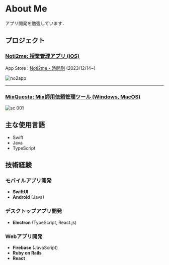 # About Me
アプリ開発を勉強しています．
## プロジェクト
### [Noti2me: 授業管理アプリ (iOS)](https://github.com/Taeji46/Timetable-with-SwiftData) 
  App Store : [Noti2me - 時間割](https://apps.apple.com/jp/app/noti2me-%E6%99%82%E9%96%93%E5%89%B2/id6474107092) (2023/12/14~)  
      
  ![no2app](https://github.com/Taeji46/Taeji46/assets/107469797/b791a5f9-1e16-43f3-aca9-5063c89457df)

--- 

### [MixQuesta: Mix師用依頼管理ツール (Windows, MacOS)](https://github.com/Taeji46/MixQuesta)  
  ![sc 001](https://github.com/Taeji46/Taeji46/assets/107469797/8167ad8f-d397-427b-82ac-d936729a4d72)

  
## 主な使用言語
- Swift
- Java  
- TypeScript
## 技術経験
### モバイルアプリ開発
- **SwiftUI**
- **Android** (Java)

### デスクトップアプリ開発
- **Electron** (TypeScript, React.js)

### Webアプリ開発
- **Firebase** (JavaScript)
- **Ruby on Rails**
- **React**


